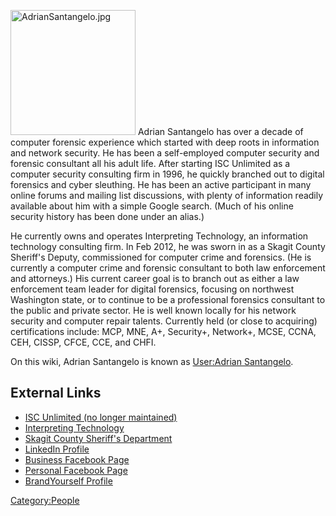 <img src="AdrianSantangelo.jpg" title="AdrianSantangelo.jpg" width="200"
alt="AdrianSantangelo.jpg" /> Adrian Santangelo has over a decade of
computer forensic experience which started with deep roots in
information and network security. He has been a self-employed computer
security and forensic consultant all his adult life. After starting ISC
Unlimited as a computer security consulting firm in 1996, he quickly
branched out to digital forensics and cyber sleuthing. He has been an
active participant in many online forums and mailing list discussions,
with plenty of information readily available about him with a simple
Google search. (Much of his online security history has been done under
an alias.)

He currently owns and operates Interpreting Technology, an information
technology consulting firm. In Feb 2012, he was sworn in as a Skagit
County Sheriff's Deputy, commissioned for computer crime and forensics.
(He is currently a computer crime and forensic consultant to both law
enforcement and attorneys.) His current career goal is to branch out as
either a law enforcement team leader for digital forensics, focusing on
northwest Washington state, or to continue to be a professional
forensics consultant to the public and private sector. He is well known
locally for his network security and computer repair talents. Currently
held (or close to acquiring) certifications include: MCP, MNE, A+,
Security+, Network+, MCSE, CCNA, CEH, CISSP, CFCE, CCE, and CHFI.

On this wiki, Adrian Santangelo is known as [User:Adrian
Santangelo](User:Adrian_Santangelo "wikilink").

## External Links

- [ISC Unlimited (no longer maintained)](http://www.ISC-Unlimited.com/)
- [Interpreting Technology](http://www.InterpretingTech.com/)
- [Skagit County Sheriff's
  Department](http://www.skagitcounty.net/Common/asp/default.asp?d=Sheriff&c=General&p=main.htm)
- [LinkedIn Profile](http://www.LinkedIn.com/in/AdrianSantangelo/)
- [Business Facebook Page](http://www.facebook.com/InterpretingTech)
- [Personal Facebook Page](http://www.facebook.com/Adrian.Santangelo)
- [BrandYourself Profile](http://adriansantangelo.brandyourself.com/)

[Category:People](Category:People "wikilink")